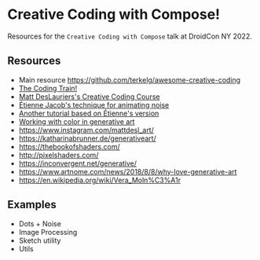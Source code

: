 # Creative Coding with Compose!

Resources for the `Creative Coding with Compose` talk at DroidCon NY 2022.

## Resources
- Main resource https://github.com/terkelg/awesome-creative-coding
- [The Coding Train!](https://www.youtube.com/user/shiffman)
- [Matt DesLauriers's Creative Coding Course](https://frontendmasters.com/courses/canvas-webgl/)
- [Étienne Jacob's technique for animating noise](https://necessarydisorder.wordpress.com/2017/11/15/drawing-from-noise-and-then-making-animated-loopy-gifs-from-there/)
- [Another tutorial based on Étienne's version](https://www.simonaa.media/tutorials/looping-noise-part-1)
- [Working with color in generative art](https://tylerxhobbs.com/essays/2016/working-with-color-in-generative-art)
- https://www.instagram.com/mattdesl_art/
- https://katharinabrunner.de/generativeart/
- https://thebookofshaders.com/
- http://pixelshaders.com/
- https://inconvergent.net/generative/
- https://www.artnome.com/news/2018/8/8/why-love-generative-art
- https://en.wikipedia.org/wiki/Vera_Moln%C3%A1r

## Examples
- Dots + Noise
- Image Processing
- Sketch utility
- Utils 
